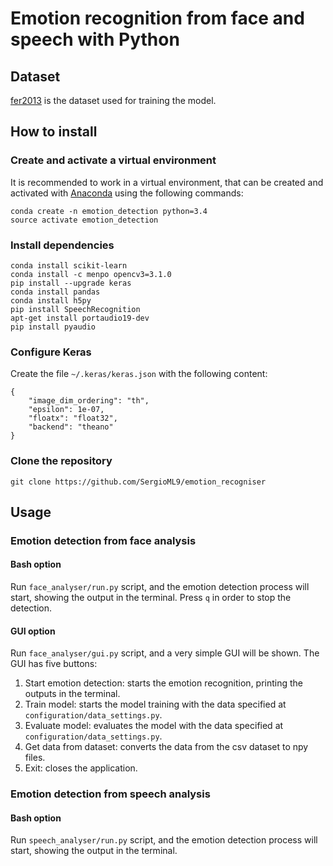 # Emotion recognition from face and speech with Python

## Dataset

[fer2013](https://www.kaggle.com/c/challenges-in-representation-learning-facial-expression-recognition-challenge/data) is the dataset used for training the model.

## How to install

### Create and activate a virtual environment
It is recommended to work in a virtual environment, that can be created and activated with [Anaconda](https://www.continuum.io/downloads) using the following commands:

```
conda create -n emotion_detection python=3.4
source activate emotion_detection
```

### Install dependencies

```
conda install scikit-learn
conda install -c menpo opencv3=3.1.0
pip install --upgrade keras
conda install pandas
conda install h5py
pip install SpeechRecognition
apt-get install portaudio19-dev
pip install pyaudio
```

### Configure Keras

Create the file ```~/.keras/keras.json``` with the following content:

```
{
    "image_dim_ordering": "th",
    "epsilon": 1e-07,
    "floatx": "float32",
    "backend": "theano"
}
```

### Clone the repository

```
git clone https://github.com/SergioML9/emotion_recogniser
```

## Usage

### Emotion detection from face analysis

#### Bash option

Run `face_analyser/run.py` script, and the emotion detection process will start, showing the output in the terminal. Press `q`
in order to stop the detection.

#### GUI option

Run `face_analyser/gui.py` script, and a very simple GUI will be shown. The GUI has five buttons:

1. Start emotion detection: starts the emotion recognition, printing the outputs in the terminal.
2. Train model: starts the model training with the data specified at `configuration/data_settings.py`. 
3. Evaluate model: evaluates the model with the data specified at `configuration/data_settings.py`. 
4. Get data from dataset: converts the data from the csv dataset to npy files.
5. Exit: closes the application.

### Emotion detection from speech analysis

#### Bash option

Run `speech_analyser/run.py` script, and the emotion detection process will start, showing the output in the terminal.
